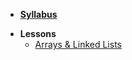 * **[Syllabus](ReadMe.md)**

- **Lessons**
    - [Arrays & Linked Lists](https://docs.google.com/presentation/d/1166gIzsOn-fMl8UT2US6OCmYX3Z9XNP1Z0rjjKgzrhg/edit#slide=id.g7db18ff8bb_0_63)


